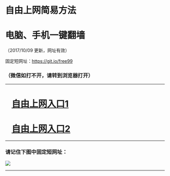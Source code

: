 ﻿# 自由上网简易方法

# 电脑、手机一键翻墙

（2017/10/09 更新，网址有效）

固定短网址：https://git.io/free99

### （微信如打不开，请转到浏览器打开）


***





# &nbsp;&nbsp; <a href="http://ft210851167.fwq-tz-1001.info/fwqtz01.html?t=100900129582 " target="_blank">自由上网入口1</a>
# &nbsp;&nbsp; <a href="http://ft90917291.fwq-tz-1002.info/fwqtz02.html?t=100900127923 " target="_blank">自由上网入口2</a>
***

### 请记住下图中固定短网址：

<img src="https://s3-us-west-2.amazonaws.com/fwq-1001/yjfq-20170905okok.png" /> 


***

